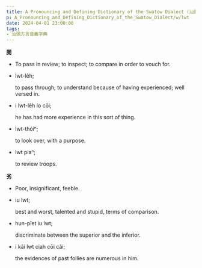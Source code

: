 ```yaml
---
title: A Pronouncing and Defining Dictionary of the Swatow Dialect (汕頭方言音義字典) / lwt
p: A_Pronouncing_and_Defining_Dictionary_of_the_Swatow_Dialect/w/lwt
date: 2024-04-01 23:00:00
tags: 
- 汕頭方言音義字典
---
```



**閱**
- To pass in review; to inspect; to compare in order to vouch for.

- lwt-lêh;

  to pass through; to understand because of having experienced; well versed in.

- i lwt-lêh ío cōi;

  he has had more experience in this sort of thing.

- lwt-thóiⁿ;

  to look over, with a purpose.

- lwt piaⁿ;

  to review troops.

**劣**
- Poor, insignificant, feeble.

- iu lwt;

  best and worst, talented and stupid, terms of comparison.

- hun-pîet iu lwt;

  discriminate between the superior and the inferior.

- i kâi lwt ciah cōi căi;

  the evidences of past follies are numerous in him.